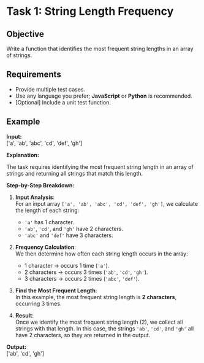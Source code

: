 # Task 1: String Length Frequency

## Objective
Write a function that identifies the most frequent string lengths in an array of strings.

## Requirements
- Provide multiple test cases.
- Use any language you prefer; **JavaScript** or **Python** is recommended.
- [Optional] Include a unit test function.

## Example
**Input:**  
['a', 'ab', 'abc', 'cd', 'def', 'gh']

**Explanation:**  

The task requires identifying the most frequent string length in an array of strings and returning all strings that match this length.

**Step-by-Step Breakdown:**
1. **Input Analysis**:  
   For an input array `['a', 'ab', 'abc', 'cd', 'def', 'gh']`, we calculate the length of each string:
   - `'a'` has 1 character.
   - `'ab'`, `'cd'`, and `'gh'` have 2 characters.
   - `'abc'` and `'def'` have 3 characters.

2. **Frequency Calculation**:  
   We then determine how often each string length occurs in the array:
   - 1 character → occurs 1 time (`'a'`).
   - 2 characters → occurs 3 times (`'ab'`, `'cd'`, `'gh'`).
   - 3 characters → occurs 2 times (`'abc'`, `'def'`).

3. **Find the Most Frequent Length**:  
   In this example, the most frequent string length is **2 characters**, occurring 3 times.

4. **Result**:  
   Once we identify the most frequent string length (2), we collect all strings with that length. In this case, the strings `'ab'`, `'cd'`, and `'gh'` all have 2 characters, so they are returned in the output.

**Output:**  
['ab', 'cd', 'gh']
